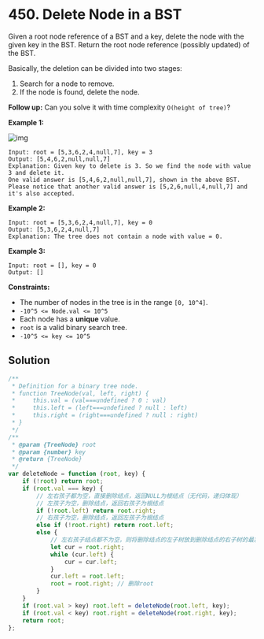 # 450. Delete Node in a BST

Given a root node reference of a BST and a key, delete the node with the given key in the BST. Return the root node reference (possibly updated) of the BST.

Basically, the deletion can be divided into two stages:

1. Search for a node to remove.
2. If the node is found, delete the node.

**Follow up:** Can you solve it with time complexity `O(height of tree)`?

**Example 1:**

![img](https://assets.leetcode.com/uploads/2020/09/04/del_node_1.jpg)

```
Input: root = [5,3,6,2,4,null,7], key = 3
Output: [5,4,6,2,null,null,7]
Explanation: Given key to delete is 3. So we find the node with value 3 and delete it.
One valid answer is [5,4,6,2,null,null,7], shown in the above BST.
Please notice that another valid answer is [5,2,6,null,4,null,7] and it's also accepted.
```

**Example 2:**

```
Input: root = [5,3,6,2,4,null,7], key = 0
Output: [5,3,6,2,4,null,7]
Explanation: The tree does not contain a node with value = 0.
```

**Example 3:**

```
Input: root = [], key = 0
Output: []
```

**Constraints:**

-   The number of nodes in the tree is in the range `[0, 10^4]`.
-   `-10^5 <= Node.val <= 10^5`
-   Each node has a **unique** value.
-   `root` is a valid binary search tree.
-   `-10^5 <= key <= 10^5`

## Solution

```javascript
/**
 * Definition for a binary tree node.
 * function TreeNode(val, left, right) {
 *     this.val = (val===undefined ? 0 : val)
 *     this.left = (left===undefined ? null : left)
 *     this.right = (right===undefined ? null : right)
 * }
 */
/**
 * @param {TreeNode} root
 * @param {number} key
 * @return {TreeNode}
 */
var deleteNode = function (root, key) {
    if (!root) return root;
    if (root.val === key) {
        // 左右孩子都为空，直接删除结点，返回NULL为根结点（无代码，递归体现）
        // 左孩子为空，删除结点，返回右孩子为根结点
        if (!root.left) return root.right;
        // 右孩子为空，删除结点，返回左孩子为根结点
        else if (!root.right) return root.left;
        else {
            // 左右孩子结点都不为空，则将删除结点的左子树放到删除结点的右子树的最左边结点的左孩子的位置并返回删除结点右孩子为新的根结点
            let cur = root.right;
            while (cur.left) {
                cur = cur.left;
            }
            cur.left = root.left;
            root = root.right; // 删除root
        }
    }
    if (root.val > key) root.left = deleteNode(root.left, key);
    if (root.val < key) root.right = deleteNode(root.right, key);
    return root;
};
```
